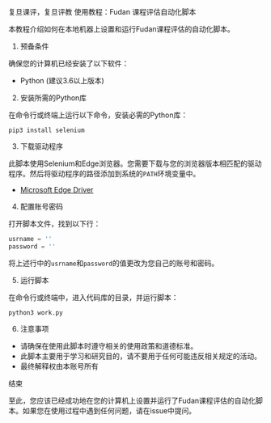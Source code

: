 复旦课评，复旦评教
使用教程：Fudan 课程评估自动化脚本

本教程介绍如何在本地机器上设置和运行Fudan课程评估的自动化脚本。

1. 预备条件

确保您的计算机已经安装了以下软件：

- Python (建议3.6以上版本)

2. 安装所需的Python库

在命令行或终端上运行以下命令，安装必需的Python库：

`pip3 install selenium`

3. 下载驱动程序

此脚本使用Selenium和Edge浏览器。您需要下载与您的浏览器版本相匹配的驱动程序。然后将驱动程序的路径添加到系统的`PATH`环境变量中。

- [Microsoft Edge Driver](https://developer.microsoft.com/en-us/microsoft-edge/tools/webdriver/)

4. 配置账号密码

打开脚本文件，找到以下行：

```python
usrname = ''
password = ''
```

将上述行中的`usrname`和`password`的值更改为您自己的账号和密码。

5. 运行脚本

在命令行或终端中，进入代码库的目录，并运行脚本：

```
python3 work.py
```


6. 注意事项

- 请确保在使用此脚本时遵守相关的使用政策和道德标准。
- 此脚本主要用于学习和研究目的，请不要用于任何可能违反相关规定的活动。
- 最终解释权由本账号所有

结束

至此，您应该已经成功地在您的计算机上设置并运行了Fudan课程评估的自动化脚本。如果您在使用过程中遇到任何问题，请在issue中提问。
